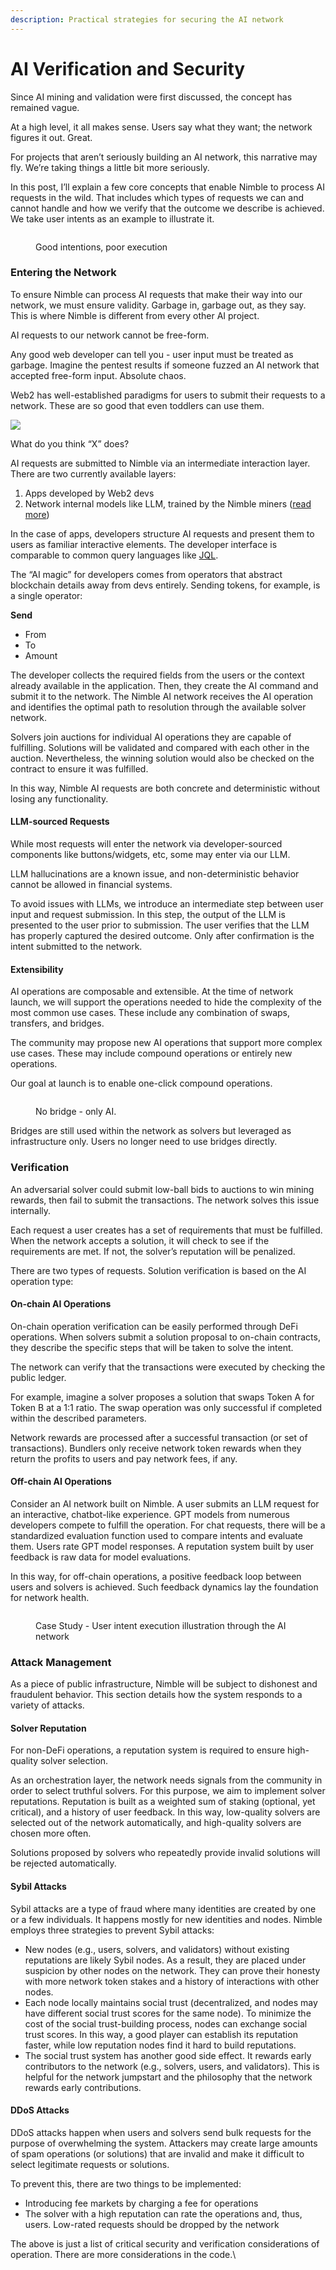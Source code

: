 ```yaml
---
description: Practical strategies for securing the AI network
---
```


# AI Verification and Security

Since AI mining and validation were first discussed, the concept has remained vague.

At a high level, it all makes sense. Users say what they want; the network figures it out. Great.

For projects that aren’t seriously building an AI network, this narrative may fly. We’re taking things a little bit more seriously.

In this post, I’ll explain a few core concepts that enable Nimble to process AI requests in the wild. That includes which types of requests we can and cannot handle and how we verify that the outcome we describe is achieved. We take user intents as an example to illustrate it.

<figure><img src="https://lh7-us.googleusercontent.com/u0CdEhtNd5T39SHCGA49BkADB24r2H8WIbJe6rKK-NaJocxMWfdNQcIIcvjE6ancyk5F32voDQVlUZrtI7NNMoA6_0oPyHyGBSUa_aOiFiHPt2I8cN5IjCH3fmmeso1K4pEMFxubVeWhS78YPFbKgco" alt=""><figcaption><p>Good intentions, poor execution</p></figcaption></figure>

### Entering the Network

To ensure Nimble can process AI requests that make their way into our network, we must ensure validity. Garbage in, garbage out, as they say. This is where Nimble is different from every other AI project.

AI requests to our network cannot be free-form.

Any good web developer can tell you - user input must be treated as garbage. Imagine the pentest results if someone fuzzed an AI network that accepted free-form input. Absolute chaos.

Web2 has well-established paradigms for users to submit their requests to a network. These are so good that even toddlers can use them.

![](https://lh7-us.googleusercontent.com/NgaNEGhr0yn35aE56MJKYmaxInOrON1-15Ci2d969Jtxefz3ePMDaHnsTZ-SCnzXx2Ca5nXW0VaK8oAsd\_\_APfevx3lqUHwzhblJBrqhqG50aqEACuijInXEHy7aE5rDjPCVMN1XZNl-ZFRNMI6D-Nk)

What do you think “X” does?

AI requests are submitted to Nimble via an intermediate interaction layer. There are two currently available layers:

1. Apps developed by Web2 devs
2. Network internal models like LLM, trained by the Nimble miners ([read more](https://docs.nimble.technology/practical-intents/natural-language-intents))

In the case of apps, developers structure AI requests and present them to users as familiar interactive elements. The developer interface is comparable to common query languages like [JQL](https://support.atlassian.com/jira-service-management-cloud/docs/use-advanced-search-with-jira-query-language-jql/).

The “AI magic” for developers comes from operators that abstract blockchain details away from devs entirely. Sending tokens, for example, is a single operator:

**Send**

* From
* To
* Amount

The developer collects the required fields from the users or the context already available in the application. Then, they create the AI command and submit it to the network. The Nimble AI network receives the AI operation and identifies the optimal path to resolution through the available solver network.

Solvers join auctions for individual AI operations they are capable of fulfilling.  Solutions will be validated and compared with each other in the auction. Nevertheless, the winning solution would also be checked on the contract to ensure it was fulfilled.

In this way, Nimble AI requests are both concrete and deterministic without losing any functionality.

#### **LLM-sourced Requests**

While most requests will enter the network via developer-sourced components like buttons/widgets, etc, some may enter via our LLM.&#x20;

LLM hallucinations are a known issue, and non-deterministic behavior cannot be allowed in financial systems.

To avoid issues with LLMs, we introduce an intermediate step between user input and request submission. In this step, the output of the LLM is presented to the user prior to submission. The user verifies that the LLM has properly captured the desired outcome. Only after confirmation is the intent submitted to the network.

#### Extensibility

AI operations are composable and extensible. At the time of network launch, we will support the operations needed to hide the complexity of the most common use cases. These include any combination of swaps, transfers, and bridges.

The community may propose new AI operations that support more complex use cases. These may include compound operations or entirely new operations.&#x20;

Our goal at launch is to enable one-click compound operations.&#x20;

<figure><img src="https://lh7-us.googleusercontent.com/lVb3xkloBU8WH1XXBlSM8QPyb1q6znnkO4jGBahlvzxaMru2v6wt4r7e0wo6uxHyE65pijS_JbRU8CrEDQTUSuxcENPNwXbDnNCVqkjFz9Dx6CsSf3INSCSF_2H7hq1asYEQPLRRXbEaXmskWLOwpAs" alt=""><figcaption><p>No bridge - only AI.</p></figcaption></figure>



Bridges are still used within the network as solvers but leveraged as infrastructure only. Users no longer need to use bridges directly.

### Verification

An adversarial solver could submit low-ball bids to auctions to win mining rewards, then fail to submit the transactions. The network solves this issue internally.

Each request a user creates has a set of requirements that must be fulfilled. When the network accepts a solution, it will check to see if the requirements are met. If not, the solver’s reputation will be penalized.

There are two types of requests. Solution verification is based on the AI operation type:

#### On-chain AI Operations

On-chain operation verification can be easily performed through DeFi operations. When solvers submit a solution proposal to on-chain contracts, they describe the specific steps that will be taken to solve the intent.

The network can verify that the transactions were executed by checking the public ledger.

For example, imagine a solver proposes a solution that swaps Token A for Token B at a 1:1 ratio. The swap operation was only successful if completed within the described parameters.

Network rewards are processed after a successful transaction (or set of transactions). Bundlers only receive network token rewards when they return the profits to users and pay network fees, if any.

#### Off-chain AI Operations

Consider an AI network built on Nimble. A user submits an LLM request for an interactive, chatbot-like experience. GPT models from numerous developers compete to fulfill the operation. For chat requests, there will be a standardized evaluation function used to compare intents and evaluate them. Users rate GPT model responses. A reputation system built by user feedback is raw data for model evaluations.

In this way, for off-chain operations, a positive feedback loop between users and solvers is achieved. Such feedback dynamics lay the foundation for network health.

<figure><img src="https://lh7-us.googleusercontent.com/GBBel744hYFiRvn9cOBOhp9K3RAGy0xngsANunTU2Tmfjxqpn-wC0QCAdN5a2lBz_ZigwZxCmncEyV1ODPdbXzwbo7-S92-j0oN7mHcgq8IzbDaIi_qsyvC-qhL5mK91nIdhBHp6Jjs7NML0Go29jo8" alt=""><figcaption><p>Case Study - User intent execution illustration through the AI network</p></figcaption></figure>

### Attack Management

As a piece of public infrastructure, Nimble will be subject to dishonest and fraudulent behavior. This section details how the system responds to a variety of attacks.

#### Solver Reputation

For non-DeFi operations, a reputation system is required to ensure high-quality solver selection.&#x20;

As an orchestration layer, the network needs signals from the community in order to select truthful solvers. For this purpose, we aim to implement solver reputations. Reputation is built as a weighted sum of staking (optional, yet critical), and a history of user feedback. In this way, low-quality solvers are selected out of the network automatically, and high-quality solvers are chosen more often.

Solutions proposed by solvers who repeatedly provide invalid solutions will be rejected automatically.

#### Sybil Attacks

Sybil attacks are a type of fraud where many identities are created by one or a few individuals. It happens mostly for new identities and nodes. Nimble employs three strategies to prevent Sybil attacks:

* New nodes (e.g., users, solvers, and validators) without existing reputations are likely Sybil nodes. As a result, they are placed under suspicion by other nodes on the network. They can prove their honesty with more network token stakes and a history of interactions with other nodes.
* Each node locally maintains social trust (decentralized, and nodes may have different social trust scores for the same node). To minimize the cost of the social trust-building process, nodes can exchange social trust scores. In this way, a good player can establish its reputation faster, while low reputation nodes find it hard to build reputations.
* The social trust system has another good side effect. It rewards early contributors to the network (e.g., solvers, users, and validators). This is helpful for the network jumpstart and the philosophy that the network rewards early contributions.

#### DDoS Attacks

DDoS attacks happen when users and solvers send bulk requests for the purpose of overwhelming the system. Attackers may create large amounts of spam operations (or solutions) that are invalid and make it difficult to select legitimate requests or solutions.

To prevent this, there are two things to be implemented:&#x20;

* Introducing fee markets by charging a fee for operations
* The solver with a high reputation can rate the operations and, thus, users. Low-rated requests should be dropped by the network

The above is just a list of critical security and verification considerations of operation. There are more considerations in the code.\

